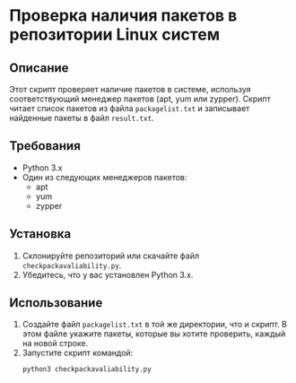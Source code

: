 # Проверка наличия пакетов в репозитории Linux систем

## Описание

Этот скрипт проверяет наличие пакетов в системе, используя соответствующий менеджер пакетов (apt, yum или zypper). Скрипт читает список пакетов из файла `packagelist.txt` и записывает найденные пакеты в файл `result.txt`.

## Требования

- Python 3.x
- Один из следующих менеджеров пакетов:
  - apt
  - yum
  - zypper

## Установка

1. Склонируйте репозиторий или скачайте файл `checkpackavaliability.py`.
2. Убедитесь, что у вас установлен Python 3.x.

## Использование

1. Создайте файл `packagelist.txt` в той же директории, что и скрипт. В этом файле укажите пакеты, которые вы хотите проверить, каждый на новой строке.
2. Запустите скрипт командой:
   ```bash
   python3 checkpackavaliability.py
